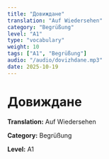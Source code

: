 ```yaml
---
title: "Довиждане"
translation: "Auf Wiedersehen"
category: "Begrüßung"
level: "A1"
type: "vocabulary"
weight: 10
tags: ["A1", "Begrüßung"]
audio: "/audio/dovizhdane.mp3"
date: 2025-10-19
---
```


# Довиждане

**Translation:** Auf Wiedersehen

**Category:** Begrüßung

**Level:** A1

